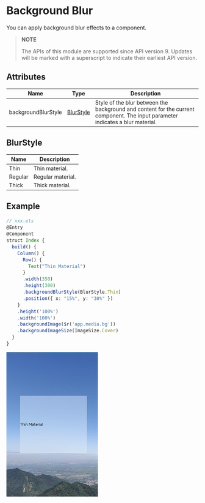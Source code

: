 # Background Blur

You can apply background blur effects to a component.

>  **NOTE**
> 
>The APIs of this module are supported since API version 9. Updates will be marked with a superscript to indicate their earliest API version.

## Attributes

| Name                 | Type                    | Description                    |
| -------------------- | ----------------------- | ------------------------ |
| backgroundBlurStyle  | [BlurStyle](#blurstyle) | Style of the blur between the background and content for the current component. The input parameter indicates a blur material.|

## BlurStyle

  | Name      | Description     |
  | ------- | ---------- |
  | Thin    | Thin material.    |
  | Regular | Regular material. |
  | Thick   | Thick material.      |

## Example

```ts
// xxx.ets
@Entry
@Component
struct Index {
  build() {
    Column() {
      Row() {
        Text("Thin Material")
      }
      .width(350)
      .height(300)
      .backgroundBlurStyle(BlurStyle.Thin)
      .position({ x: "15%", y: "30%" })
    }
    .height('100%')
    .width('100%')
    .backgroundImage($r('app.media.bg'))
    .backgroundImageSize(ImageSize.Cover)
  }
}
```
![en-us_image_background_blur_style](figures/en-us_image_background_blur_style.png)
